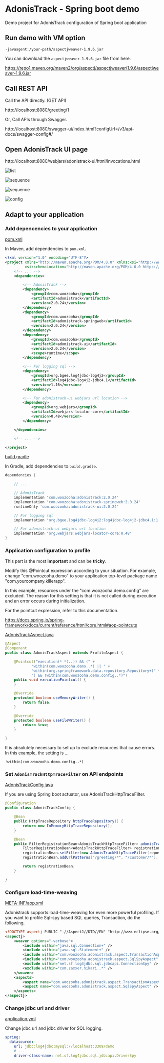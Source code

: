 # AdonisTrack - Spring boot demo
Demo project for AdonisTrack configuration of Spring boot application

## Run demo with VM option

```
-javaagent:/your-path/aspectjweaver-1.9.6.jar
```

You can download the `aspectjweaver-1.9.6.jar` file from here.

https://repo1.maven.org/maven2/org/aspectj/aspectjweaver/1.9.6/aspectjweaver-1.9.6.jar

## Call REST API

Call the API directly. (GET API)

http://localhost:8080/greeting/1

Or, Call APIs through Swagger.

http://localhost:8080/swagger-ui/index.html?configUrl=/v3/api-docs/swagger-config#/

## Open AdonisTrack UI page

http://localhost:8080/webjars/adonistrack-ui/html/invocations.html

![list](adonistrack-ui-list-02.png "list")

![sequence](adonistrack-ui-sequence-02.png "sequence")

![sequence](adonistrack-ui-metrics-01.png "metrics")

![config](adonistrack-ui-config-01.png "cofnig")

## Adapt to your application

### Add depencencies to your application

[pom.xml](./pom.xml)

In Maven, add dependencies to `pom.xml`.

```xml
<?xml version="1.0" encoding="UTF-8"?>
<project xmlns="http://maven.apache.org/POM/4.0.0" xmlns:xsi="http://www.w3.org/2001/XMLSchema-instance"
         xsi:schemaLocation="http://maven.apache.org/POM/4.0.0 https://maven.apache.org/xsd/maven-4.0.0.xsd">
    <!-- ... -->
    <dependencies>

        <!-- AdonisTrack -->
        <dependency>
            <groupId>com.woozooha</groupId>
            <artifactId>adonistrack</artifactId>
            <version>2.0.24</version>
        </dependency>
        <dependency>
            <groupId>com.woozooha</groupId>
            <artifactId>adonistrack-springweb</artifactId>
            <version>2.0.24</version>
        </dependency>
        <dependency>
            <groupId>com.woozooha</groupId>
            <artifactId>adonistrack-ui</artifactId>
            <version>2.0.24</version>
            <scope>runtime</scope>
        </dependency>

        <!-- For logging sql -->
        <dependency>
            <groupId>org.bgee.log4jdbc-log4j2</groupId>
            <artifactId>log4jdbc-log4j2-jdbc4.1</artifactId>
            <version>1.16</version>
        </dependency>

        <!-- For adonistrack-ui webjars url location -->
        <dependency>
            <groupId>org.webjars</groupId>
            <artifactId>webjars-locator-core</artifactId>
            <version>0.48</version>
        </dependency>

    </dependencies>

    <!-- ... -->

</project>
```

[build.gradle](./build.gradle)

In Gradle, add dependencies to `build.gradle`.

```groovy
dependencies {

    // ...

    // AdonisTrack
    implementation 'com.woozooha:adonistrack:2.0.24'
    implementation 'com.woozooha:adonistrack-springweb:2.0.24'
    runtimeOnly 'com.woozooha:adonistrack-ui:2.0.24'

    // For logging sql
    implementation 'org.bgee.log4jdbc-log4j2:log4jdbc-log4j2-jdbc4.1:1.16'

    // For adonistrack-ui webjars url location
    implementation 'org.webjars:webjars-locator-core:0.48'
}
```

### Application configuration to profile

This part is the most **important** and can be **tricky**.

Modify this @Pointcut expression according to your situation.
For example, change "com.woozooha.demo" to your application top-level package name "com.yourcompany.killerapp".

In this example, resources under the "com.woozooha.demo.config" are excluded.
The reason for this setting is that it is not called during execution and an error occurs during initialization.

For the pointcut expression, refer to this documentation.

https://docs.spring.io/spring-framework/docs/current/reference/html/core.html#aop-pointcuts

[AdonisTrackAspect.java](./src/main/java/com/woozooha/demo/config/AdonisTrackAspect.java)

```java
@Aspect
@Component
public class AdonisTrackAspect extends ProfileAspect {

    @Pointcut("execution(* *(..)) && (" +
            "within(com.woozooha.demo..*) || " +
            "within(org.springframework.data.repository.Repository+)" +
            ") && !within(com.woozooha.demo.config..*)")
    public void executionPointcut() {
    }

    @Override
    protected boolean useMemoryWriter() {
        return false;
    }

    @Override
    protected boolean useFileWriter() {
        return true;
    }

}
```

It is absolutely necessary to set up to exclude resources that cause errors.
In this example, the setting is ...

```
!within(com.woozooha.demo.config..*)
```

### Set `AdonisTrackHttpTraceFilter` on API endpoints

[AdonisTrackConfig.java](./src/main/java/com/woozooha/demo/config/AdonisTrackConfig.java)

If you are using Spring boot actuator, use AdonisTrackHttpTraceFilter.

```java
@Configuration
public class AdonisTrackConfig {

    @Bean
    public HttpTraceRepository httpTraceRepository() {
        return new InMemoryHttpTraceRepository();
    }

    @Bean
    public FilterRegistrationBean<AdonisTrackHttpTraceFilter> adonisTrackHttpTraceFilter(HttpTraceRepository repository, HttpExchangeTracer tracer) {
        FilterRegistrationBean<AdonisTrackHttpTraceFilter> registrationBean = new FilterRegistrationBean<>();
        registrationBean.setFilter(new AdonisTrackHttpTraceFilter(repository, tracer));
        registrationBean.addUrlPatterns("/greeting/*", "/customer/*");

        return registrationBean;
    }

}
```

### Configure load-time-weaving

[META-INF/aop.xml](./src/main/resources/META-INF/aop.xml)

Adonistrack supports load-time-weaving for even more powerful profiling.
If you want to profile Sql-spy based SQL queries, Transaction, do the following.

```xml
<!DOCTYPE aspectj PUBLIC "-//AspectJ//DTD//EN" "http://www.eclipse.org/aspectj/dtd/aspectj.dtd">
<aspectj>
    <weaver options="-verbose">
        <include within="java.sql.Connection+" />
        <include within="java.sql.Statement+" />
        <include within="com.woozooha.adonistrack.aspect.TransactionAspect" />
        <include within="com.woozooha.adonistrack.aspect.SqlSpyAspect" />
        <exclude within="net.sf.log4jdbc.sql.jdbcapi.ConnectionSpy" />
        <exclude within="com.zaxxer.hikari..*" />
    </weaver>
    <aspects>
        <aspect name="com.woozooha.adonistrack.aspect.TransactionAspect" />
        <aspect name="com.woozooha.adonistrack.aspect.SqlSpyAspect" />
    </aspects>
</aspectj>
```

### Change jdbc url and driver

[application.yml](./src/main/resources/application.yml)

Change jdbc url and jdbc driver for SQL logging.

```yml
spring:
  datasource:
    url: jdbc:log4jdbc:mysql://localhost:3309/demo
    # ...
    driver-class-name: net.sf.log4jdbc.sql.jdbcapi.DriverSpy
```
